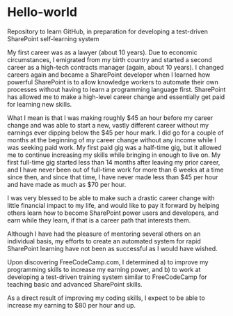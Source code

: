 # Hello-world
Repository to learn GitHub, in preparation for developing a test-driven SharePoint self-learning system

My first career was as a lawyer (about 10 years).  Due to economic circumstances, I emigrated from my birth country and started a second career as a high-tech contracts manager (again, about 10 years).  I changed careers again and became a SharePoint developer when I learned how powerful SharePoint is to allow knowledge workers to automate their own processes without having to learn a programming language first. SharePoint has allowed me to make a high-level career change and essentially get paid for learning new skills.  

What I mean is that I was making roughly $45 an hour before my career change and was able to start a new, vastly different career without my earnings ever dipping below the $45 per hour mark. I did go for a couple of months at the beginning of my career change without any income while I was seeking paid work. My first paid gig was a half-time gig, but it allowed me to continue increasing my skills while bringing in enough to live on. My first full-time gig started less than 14 months after leaving my prior career, and I have never been out of full-time work for more than 6 weeks at a time since then, and since that time, I have never made less than $45 per hour and have made as much as $70 per hour. 

I was very blessed to be able to make such a drastic career change with little financial impact to my life, and would like to pay it forward by helping others learn how to become SharePoint power users and developers, and earn while they learn, if that is a career path that interests them. 

Although I have had the pleasure of mentoring several others on an individual basis, my efforts to create an automated system for rapid SharePoint learning have not been as successful as I would have wished. 

Upon discovering FreeCodeCamp.com, I determined a) to improve my programming skills to increase my earning power, and b) to work at developing a test-driven training system similar to FreeCodeCamp for teaching basic and advanced SharePoint skills.

As a direct result of improving my coding skills, I expect to be able to increase my earning to $80 per hour and up.  
